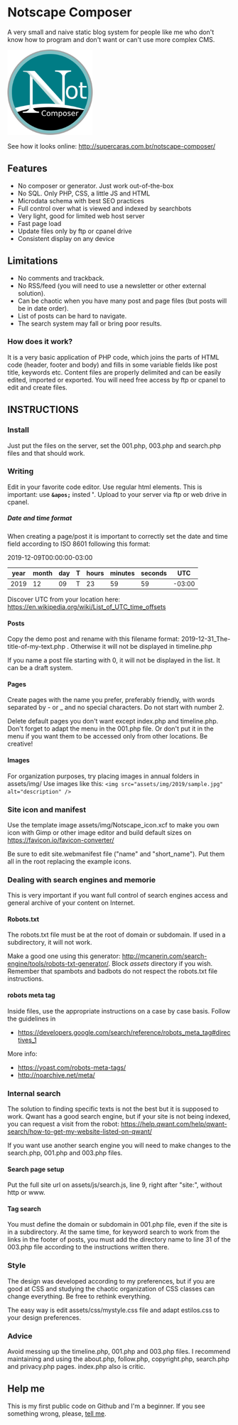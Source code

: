 # Notscape Composer
A very small and naive static blog system for people like me who don't know how to program and don't want or can't use more complex CMS.

![icon sample](android-chrome-192x192.png "icon sample")

See how it looks online: http://supercaras.com.br/notscape-composer/

## Features

- No composer or generator. Just work out-of-the-box
- No SQL. Only PHP, CSS, a little JS and HTML
- Microdata schema with best SEO practices
- Full control over what is viewed and indexed by searchbots
- Very light, good for limited web host server
- Fast page load
- Update files only by ftp or cpanel drive
- Consistent display on any device

## Limitations
- No comments and trackback.
- No RSS/feed (you will need to use a newsletter or other external solution).
- Can be chaotic when you have many post and page files (but posts will be in date order).
- List of posts can be hard to navigate.
- The search system may fall or bring poor results.

### How does it work?

It is a very basic application of PHP code, which joins the parts of HTML code (header, footer and body) and fills in some variable fields like post title, keywords etc. Content files are properly delimited and can be easily edited, imported or exported. You will need free access by ftp or cpanel to edit and create files.

## INSTRUCTIONS

### Install
Just put the files on the server, set the 001.php, 003.php and search.php files and that should work.

### Writing
Edit in your favorite code editor. 
Use regular html elements. This is important: use **`&apos;`** insted **'**.
Upload to your server via ftp or web drive in cpanel.

##### Date and time format

When creating a page/post it is important to correctly set the date and time field according to ISO 8601 following this format:

2019-12-09T00:00:00-03:00

| year | month | day | T | hours | minutes | seconds | UTC |
|------|-------|-----|---|-------|---------|---------|-----|
|2019  |12     |09   | T |23     |59       |59       |-03:00|

Discover UTC from your location here: https://en.wikipedia.org/wiki/List_of_UTC_time_offsets

#### Posts
Copy the demo post and rename with this filename format: 2019-12-31_The-title-of-my-text.php . Otherwise it will not be displayed in timeline.php

If you name a post file starting with 0, it will not be displayed in the list. It can be a draft system.

#### Pages

Create pages with the name you prefer, preferably friendly, with words separated by - or _ and no special characters. Do not start with number 2.

Delete default pages you don't want except index.php and timeline.php. Don't forget to adapt the menu in the 001.php file. Or don't put it in the menu if you want them to be accessed only from other locations. Be creative!

#### Images
For organization purposes, try placing images in annual folders in assets/img/
Use images like this: `<img src="assets/img/2019/sample.jpg" alt="description" />`

### Site icon and manifest
Use the template image assets/img/Notscape_icon.xcf to make you own icon with Gimp or other image editor and build default sizes on https://favicon.io/favicon-converter/

Be sure to edit site.webmanifest file ("name" and "short_name"). Put them all in the root replacing the example icons.

### Dealing with search engines and memorie

This is very important if you want full control of search engines access and general archive of your content on Internet.

#### Robots.txt
The robots.txt file must be at the root of domain or subdomain. If used in a subdirectory, it will not work. 

Make a good one using this generator: http://mcanerin.com/search-engine/tools/robots-txt-generator/. Block *assets* directory if you wish. Remember that spambots and badbots do not respect the robots.txt file instructions.

#### robots meta tag

Inside files, use the appropriate instructions on a case by case basis. 
Follow the guidelines in 
- https://developers.google.com/search/reference/robots_meta_tag#directives_1

More info: 
- https://yoast.com/robots-meta-tags/
- http://noarchive.net/meta/

### Internal search
The solution to finding specific texts is not the best but it is supposed to work. Qwant has a good search engine, but if your site is not being indexed, you can request a visit from the robot: https://help.qwant.com/help/qwant-search/how-to-get-my-website-listed-on-qwant/

If you want use another search engine you will need to make changes to the search.php, 001.php and 003.php files.

#### Search page setup

Put the full site url on assets/js/search.js, line 9, right after "site:", without http or www.

#### Tag search
You must define the domain or subdomain in 001.php file, even if the site is in a subdirectory. At the same time, for keyword search to work from the links in the footer of posts, you must add the directory name to line 31 of the 003.php file according to the instructions written there.

### Style

The design was developed according to my preferences, but if you are good at CSS and studying the chaotic organization of CSS classes can change everything. Be free to rethink everything.

The easy way is edit assets/css/mystyle.css file and adapt estilos.css to your design preferences.

### Advice

Avoid messing up the timeline.php, 001.php and 003.php files. I recommend maintaining and using the about.php, follow.php, copyright.php, search.php and privacy.php pages. index.php also is critic.

## Help me
This is my first public code on Github and I'm a beginner. If you see something wrong, please, <a rel="me" href="https://imvegan.fyi/@roberto">tell me</a>.
